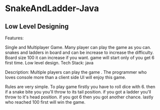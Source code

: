 # SnakeAndLadder-Java
## Low Level Designing

Features: 

Single and Multiplayer Game.
Many player can play the game as you can.
snakes and ladders in board and can be increase to increase the difficulty.
Board size 100  it can increase if you want.
game will start only of you get 6 first time.
Low level design.
Tech Stack: java

Description: Multiple players can play the game . The programmer who loves console more than a client side UI will enjoy this game. 

Rules are very simple. To play game firstly you have to roll dice with 6. then if a snake bite you you'll throw to its tail position. if you got a ladder you'll throw to it's head position. if you got 6 then you got another chance. lastly  who reached 100 first will win the game.
